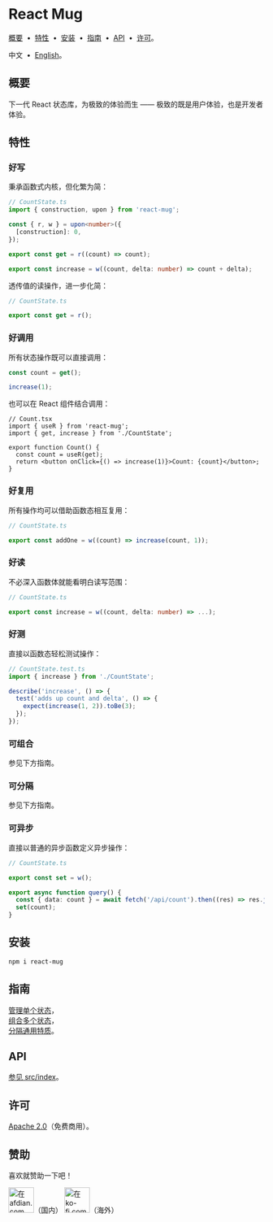# React Mug

[概要](#f595ead) &nbsp;•&nbsp; [特性](#dea3322) &nbsp;•&nbsp; [安装](#cf6afd0) &nbsp;•&nbsp; [指南](#be6352c) &nbsp;•&nbsp; [API](#629f340) &nbsp;•&nbsp; [许可](#1036c9f)。

中文 &nbsp;•&nbsp; [English](./README.en.md)。

## <span id="f595ead"></span>概要

下一代 React 状态库，为极致的体验而生 —— 极致的既是用户体验，也是开发者体验。

## <span id="dea3322"></span>特性

### 好写

秉承函数式内核，但化繁为简：

```ts
// CountState.ts
import { construction, upon } from 'react-mug';

const { r, w } = upon<number>({
  [construction]: 0,
});

export const get = r((count) => count);

export const increase = w((count, delta: number) => count + delta);
```

透传值的读操作，进一步化简：

```ts
// CountState.ts

export const get = r();
```

### 好调用

所有状态操作既可以直接调用：

```ts
const count = get();
```

```ts
increase(1);
```

也可以在 React 组件结合调用：

```tsx
// Count.tsx
import { useR } from 'react-mug';
import { get, increase } from './CountState';

export function Count() {
  const count = useR(get);
  return <button onClick={() => increase(1)}>Count: {count}</button>;
}
```

### 好复用

所有操作均可以借助函数态相互复用：

```ts
// CountState.ts

export const addOne = w((count) => increase(count, 1));
```

### 好读

不必深入函数体就能看明白读写范围：

```ts
// CountState.ts

export const increase = w((count, delta: number) => ...);
```

### 好测

直接以函数态轻松测试操作：

```ts
// CountState.test.ts
import { increase } from './CountState';

describe('increase', () => {
  test('adds up count and delta', () => {
    expect(increase(1, 2)).toBe(3);
  });
});
```

### 可组合

参见下方指南。

### 可分隔

参见下方指南。

### 可异步

直接以普通的异步函数定义异步操作：

```ts
// CountState.ts

export const set = w();

export async function query() {
  const { data: count } = await fetch('/api/count').then((res) => res.json());
  set(count);
}
```

## <span id="cf6afd0"></span>安装

```sh
npm i react-mug
```

## <span id="be6352c"></span>指南

[管理单个状态](./docs/guide/57934f5.md)，<br/>
[组合多个状态](./docs/guide/7f95611.md)，<br/>
[分隔通用特质](./docs/guide/eb8ec2b.md)。

## <span id="629f340"></span>API

[参见 src/index](./src/index.ts)。

## <span id="1036c9f"></span>许可

[Apache 2.0](./LICENSE)（免费商用）。

## <span id=""></span>赞助

喜欢就赞助一下吧！

<a href="https://afdian.com/a/openquoll" target="_blank"><img width="50" src="https://github.com/user-attachments/assets/f0442384-463d-4f62-aa91-775bfefc20f7" alt="在 afdian.com 上赞助" /></a>（国内）
<a href='https://ko-fi.com/openquoll' target='_blank'><img width='50' src="https://github.com/user-attachments/assets/519a3a99-8eb0-4b44-bf87-4967ca0512a2" alt="在 ko-fi.com 上赞助" /></a>（海外）
